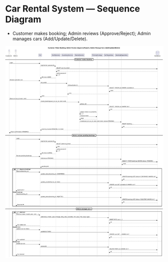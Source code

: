 # Car Rental System — Sequence Diagram
- Customer makes booking; Admin reviews (Approve/Reject); Admin manages cars (Add/Update/Delete).

![alt text](UML_Sequence_Diagram.png)